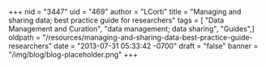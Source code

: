 +++
nid = "3447"
uid = "469"
author = "LCorti"
title = "Managing and sharing data; best practice guide for researchers"
tags = [ "Data Management and Curation", "data management; data sharing", "Guides",]
oldpath = "/resources/managing-and-sharing-data-best-practice-guide-researchers"
date = "2013-07-31 05:33:42 -0700"
draft = "false"
banner = "/img/blog/blog-placeholder.png"
+++

